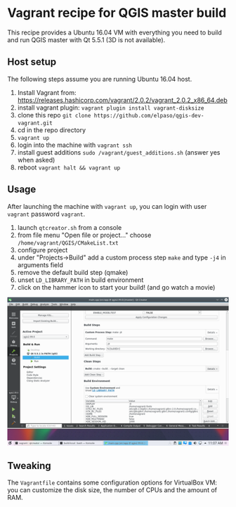 
Vagrant recipe for QGIS master build
====================================

This recipe provides a Ubuntu 16.04 VM with everything you need to 
build and run QGIS master with Qt 5.5.1 (3D is not available).

Host setup
----------

The following steps assume you are running Ubuntu 16.04 host.

1. Install Vagrant from: https://releases.hashicorp.com/vagrant/2.0.2/vagrant_2.0.2_x86_64.deb
2. install vagrant plugin: `vagrant plugin install vagrant-disksize`
3. clone this repo `git clone https://github.com/elpaso/qgis-dev-vagrant.git`
4. cd in the repo directory
5. `vagrant up`
6. login into the machine with `vagrant ssh`
7. install guest additions `sudo /vagrant/guest_additions.sh` (answer yes when asked)
8. reboot `vagrant halt && vagrant up`

Usage
-----

After launching the machine with `vagrant up`, you can login with user `vagrant` password `vagrant`.

1. launch `qtcreator.sh` from a console
2. from file menu "Open file or project..." choose `/home/vagrant/QGIS/CMakeList.txt`
3. configure project
4. under "Projects->Build" add a custom process step `make` and type `-j4` in arguments field
5. remove the default build step (qmake)
6. unset `LD_LIBRARY_PATH` in build environment
6. click on the hammer icon to start your build! (and go watch a movie)

![Custom process step](custom-build-step.png)

Tweaking
--------

The `Vagrantfile` contains some configuration options for VirtualBox VM: you
can customize the disk size, the number of CPUs and the amount of RAM.


